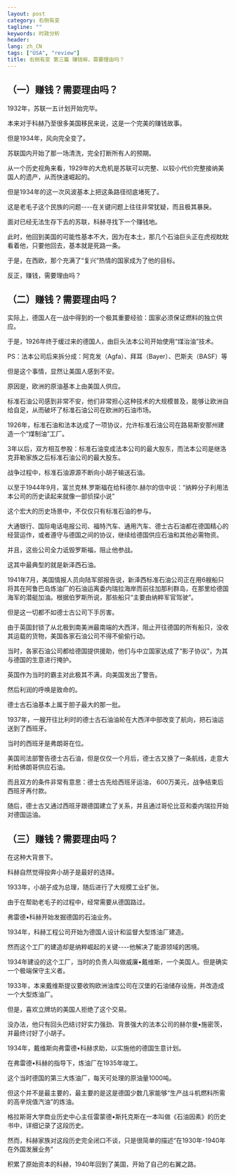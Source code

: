 ```yaml
---
layout: post
category: 右侧有变
tagline: ""
keywords: 时政分析
header:
lang: zh_CN 
tags: ["USA", "review"]
title: 右侧有变 第三篇 赚钱嘛，需要理由吗？
---
```

 
## （一）赚钱？需要理由吗？

1932年，苏联一五计划开始完毕。

本来对于科赫乃至很多美国移民来说，这是一个完美的赚钱故事。

但是1934年，风向完全变了。

苏联国内开始了那一场清洗，完全打断所有人的预期。

从一个历史视角来看，1929年的大危机是苏联可以完整、以较小代价完整接纳美国人的遗产，从而快速崛起的。

但是1934年的这一次风波基本上把这条路径彻底堵死了。

这是老毛子这个民族的问题----在关键问题上往往非常犹疑，而且极其暴戾。

面对已经无法生存下去的苏联，科赫寻找下一个赚钱地。

此时，他回到美国的可能性基本不大，因为在本土，那几个石油巨头正在虎视眈眈看着他，只要他回去，基本就是死路一条。

于是，在西欧，那个充满了“复兴”热情的国家成为了他的目标。

反正，赚钱，需要理由吗？

## （二）赚钱？需要理由吗？

实际上，德国人在一战中得到的一个极其重要经验：国家必须保证燃料的独立供应。

于是，1926年终于缓过来的德国人，由巨头法本公司开始使用“煤治油”技术。

PS：法本公司后来拆分成：阿克发（Agfa）、拜耳（Bayer）、巴斯夫（BASF）等

但是这个事情，显然让美国人感到不安。

原因是，欧洲的原油基本上由美国人供应。

标准石油公司感到非常不安，他们非常担心这种技术的大规模普及，能够让欧洲自给自足，从而破坏了标准石油公司在欧洲的石油市场。

1926年，标准石油和法本达成了一项协议，允许标准石油公司在路易斯安那州建造一个“煤制油”工厂。

3年以后，双方相互参股：标准石油变成法本公司的最大股东，而法本公司是继洛克菲勒家族之后标准石油公司的最大股东。

战争过程中，标准石油源源不断向小胡子输送石油。

以至于1944年9月，富兰克林.罗斯福在给科德尔.赫尔的信中说：“纳粹分子利用法本公司的历史读起来就像一部侦探小说”

这个宏大的历史场景中，不仅仅只有标准石油的参与。

大通银行、国际电话电报公司、福特汽车、通用汽车、德士古石油都在德国精心的经营运作，或者遵守与德国之间的协议，继续给德国供应石油和其他必需物资。

并且，这些公司全力诋毁罗斯福，阻止他参战。

这其中最典型的就是新泽西石油。

1941年7月，美国情报人员向陆军部报告说，新泽西标准石油公司正在用6艘船只将其在阿鲁巴岛炼油厂的石油运离委内瑞拉海岸而前往加那利群岛，在那里给德国海军的潜艇加油。根据伯罗斯所说，那些船只“主要由纳粹军官驾驶”。

但是这一切都不如德士古公司下手厉害。

由于英国封锁了从北极到南美洲最南端的大西洋，阻止开往德国的所有船只，没收其运载的货物，美国各家石油公司不得不偷偷行动。

当时，各家石油公司都给德国提供援助，他们与中立国家达成了“影子协议”，为其与德国的生意进行掩护。

英国作为当时的霸主对此极其不满，向美国发出了警告。

然后利润的呼唤是致命的。

德士古石油基本上属于胆子最大的那一批。

1937年，一艘开往比利时的德士古石油油轮在大西洋中部改变了航向，把石油运送到了西班牙。

当时的西班牙是弗朗哥在位。

美国司法部警告德士古石油，但是仅仅一个月后，德士古又换了一条航线，走意大利给佛朗哥供应石油。

而且双方的条件非常有意思：德士古先给西班牙运油， 600万美元，战争结束后西班牙再付款。

随后，德士古又通过西班牙跟德国建立了关系，并且通过哥伦比亚和委内瑞拉开始对德国运油。

## （三）赚钱？需要理由吗？

在这种大背景下。

科赫自然觉得投奔小胡子是最好的选择。

1933年，小胡子成为总理，随后进行了大规模工业扩张。

由于在帮助老毛子的过程中，经常需要从德国路过。

弗雷德•科赫开始发掘德国的石油业务。

1934年，科赫工程公司开始为德国人设计和监督大型炼油厂建造。

然而这个工厂的建造却是纳粹崛起的关键----他解决了能源领域的困境。

1934年建设的这个工厂，当时的负责人叫做威廉•戴维斯，一个美国人。但是确实一个极端保守主义者。

1933年，本来戴维斯提议要收购欧洲油库公司在汉堡的石油储存设施，并改造成一个大型炼油厂。

但是，喜欢立牌坊的美国人拒绝了这个交易。

没办法，他只有回头巴结讨好实力强劲、背景强大的法本公司的赫尔曼•施密茨，并最终讨好了小胡子。

1934年，戴维斯向弗雷德•科赫求助，以实施他的德国生意计划。

在弗雷德•科赫的指导下，炼油厂在1935年竣工。

这个当时德国的第三大炼油厂，每天可处理的原油量1000吨。

但这个并不是最主要的，最主要的是这是德国少数几家能够“生产战斗机燃料所需的高辛烷值汽油”的炼油。

格拉斯哥大学商业历史中心主任雷蒙德•斯托克斯在一本叫做《石油因素》的历史书中，详细记录了这段历史。

然而，科赫家族对这段历史完全闭口不谈，只是很简单的描述“在1930年-1940年在外国发展业务”

积累了原始资本的科赫，1940年回到了美国，开始了自己的右翼之路。

